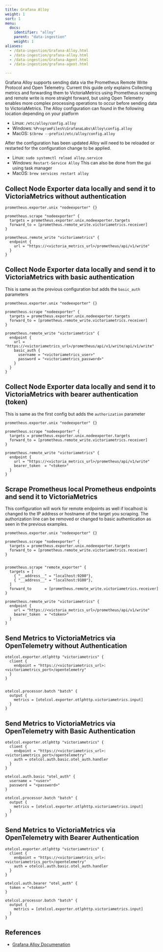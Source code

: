 ```yaml
---
title: Grafana Alloy
weight: 1
sort: 1
menu:
  docs:
    identifier: "alloy"
    parent: "data-ingestion"
    weight: 1
aliases:
  - /data-ingestion/Grafana-Alloy.html
  - /data-ingestion/grafana-alloy.html
  - /data-ingestion/Grafana-Agent.html
  - /data-ingestion/grafana-agent.html

---
```


Grafana Alloy supports sending data via the Prometheus Remote Write Protocol and Open Telemetry.
Current this guide only explains 
Collecting metrics and forwarding them to VictoriaMetrics using Prometheus scraping and remote write is more straight forward, but using Open Telemetry enables more complex processing operations to occur before sending data to VictoriaMetrics.
The Alloy configuration can found in the following location depending on your platform

- Linux: `/etc/alloy/config.alloy`
- Windows: `%ProgramFiles%\GrafanaLabs\Alloy\config.alloy`
- MacOS: `$(brew --prefix)/etc/alloy/config.alloy`

After the configuration has been updated Alloy will need to be reloaded or restarted for the configuration change to be applied.

- Linux: `sudo systemctl reload alloy.service`
- Windows: `Restart-Service Alloy` This can also be done from the gui using task manager
- MacOS: `brew services restart alloy`


## Collect Node Exporter data locally and send it to VictoriaMetrics without authentication


```
prometheus.exporter.unix "nodeexporter" {}

prometheus.scrape "nodeexporter" {
  targets = prometheus.exporter.unix.nodeexporter.targets
  forward_to = [prometheus.remote_write.victoriametrics.receiver]
}

prometheus.remote_write "victoriametrics" {
  endpoint {
    url = "https://<victoria_metrics_url>/prometheus/api/v1/write"
  }
}
```


## Collect Node Exporter data locally and send it to VictoriaMetrics with basic authentication

This is same as the previous configuration but adds the `basic_auth` parameters

```
prometheus.exporter.unix "nodeexporter" {}

prometheus.scrape "nodeexporter" {
  targets = prometheus.exporter.unix.nodeexporter.targets
  forward_to = [prometheus.remote_write.victoriametrics.receiver]
}

prometheus.remote_write "victoriametrics" {
  endpoint {
    url = "https://<victoriametrics_url>/prometheus/api/v1/write/api/v1/write"
    basic_auth {
      username = "<victoriametrics_user>"
      password = "<victoriametrics_password>"
    }
  }
}
```

## Collect Node Exporter data locally and send it to VictoriaMetrics with bearer authentication (token)

This is same as the first config but adds the `authorization` parameter

```
prometheus.exporter.unix "nodeexporter" {}

prometheus.scrape "nodeexporter" {
  targets = prometheus.exporter.unix.nodeexporter.targets
  forward_to = [prometheus.remote_write.victoriametrics.receiver]
}

prometheus.remote_write "victoriametrics" {
  endpoint {
    url = "https://<victoria_metrics_url>/prometheus/api/v1/write"
    bearer_token  = "<token>"
  }
}
```

## Scrape Prometheus local Prometheus endpoints and send it to VictoriaMetrics

This configuration will work for remote endpoints as well if localhost is changed to the IP address or hostname of the target you scraping.
The authorization line can be removed or changed to basic authentication as seen in the previous examples.

```
prometheus.exporter.unix "nodeexporter" {}

prometheus.scrape "nodeexporter" {
  targets = prometheus.exporter.unix.nodeexporter.targets
  forward_to = [prometheus.remote_write.victoriametrics.receiver]
}


prometheus.scrape "remote_exporter" {
  targets = [
    { "__address__" = "localhost:9200"},
    { "__address__" = "localhost:9100"},
  ]
  forward_to      = [prometheus.remote_write.victoriametrics.receiver]
}

prometheus.remote_write "victoriametrics" {
  endpoint {
    url = "https://<victoria_metrics_url>/prometheus/api/v1/write"
    bearer_token  = "<token>"
  }
}
```


## Send Metrics to VictoriaMetrics via OpenTelemetry without Authentication 

```
otelcol.exporter.otlphttp "victoriametrics" {
  client {
    endpoint = "https://<victoriametrics_url>:<victoriametrics_port>/opentelemetry"
  }
}


otelcol.processor.batch "batch" {
  output {
    metrics = [otelcol.exporter.otlphttp.victoriametrics.input]
  }
}
```



## Send Metrics to VictoriaMetrics via OpenTelemetry with Basic Authentication

```
otelcol.exporter.otlphttp "victoriametrics" {
  client {
    endpoint = "https://<victoriametrics_url>:<victoriametrics_port>/opentelemetry"
    auth = otelcol.auth.basic.otel_auth.handler
  }
}

otelcol.auth.basic "otel_auth" {
  username = "<user>"
  password = "<password>"
}

otelcol.processor.batch "batch" {
  output {
    metrics = [otelcol.exporter.otlphttp.victoriametrics.input]
  }
}
```

## Send Metrics to VictoriaMetrics via OpenTelemetry with Bearer Authentication

```
otelcol.exporter.otlphttp "victoriametrics" {
  client {
    endpoint = "https://<victoriametrics_url>:<victoriametrics_port>/opentelemetry"
    auth = otelcol.auth.basic.otel_auth.handler
  }
}

otelcol.auth.bearer "otel_auth" {
  token = "<token>"
}

otelcol.processor.batch "batch" {
  output {
    metrics = [otelcol.exporter.otlphttp.victoriametrics.input]
  }
}

```

## References


- [Grafana Alloy Documenation](https://grafana.com/docs/alloy/latest)
